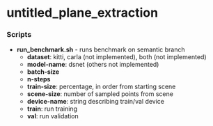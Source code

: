 # untitled_plane_extraction

### Scripts
- **run_benchmark.sh** - runs benchmark on semantic branch
  - **dataset**: kitti, carla (not implemented), both (not implemented)
  - **model-name**: dsnet (others not implemented)
  - **batch-size**
  - **n-steps**
  - **train-size**: percentage, in order from starting scene
  - **scene-size**: number of sampled points from scene
  - **device-name**: string describing train/val device
  - **train**: run training
  - **val**: run validation
